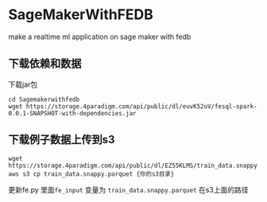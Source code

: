 # SageMakerWithFEDB

make a realtime ml application on sage maker with fedb

## 下载依赖和数据

下载jar包
```
cd Sagemakerwithfedb
wget https://storage.4paradigm.com/api/public/dl/euvK52oV/fesql-spark-0.0.1-SNAPSHOT-with-dependencies.jar
```

## 下载例子数据上传到s3

```
wget https://storage.4paradigm.com/api/public/dl/EZ55KLMS/train_data.snappy.parquet
aws s3 cp train_data.snappy.parquet {你的s3目录}
```
更新fe.py 里面`fe_input` 变量为 `train_data.snappy.parquet` 在s3上面的路径





